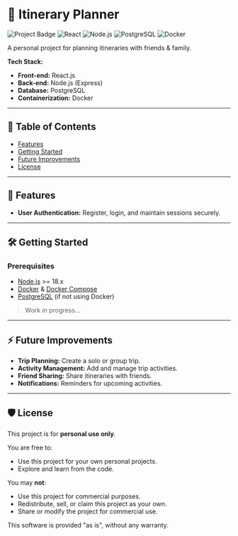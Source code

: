 # 🌟 Itinerary Planner

![Project Badge](https://img.shields.io/badge/status-active-brightgreen)
![React](https://img.shields.io/badge/front--end-React-blue?logo=react&logoColor=white)
![Node.js](https://img.shields.io/badge/back--end-Node.js-green?logo=node.js&logoColor=white)
![PostgreSQL](https://img.shields.io/badge/database-PostgreSQL-blue?logo=postgresql&logoColor=white)
![Docker](https://img.shields.io/badge/container-Docker-lightblue?logo=docker&logoColor=white)

A personal project for planning itineraries with friends & family.  

**Tech Stack:**  
- **Front-end:** React.js  
- **Back-end:** Node.js (Express)  
- **Database:** PostgreSQL  
- **Containerization:** Docker

---

## 📌 Table of Contents

- [Features](#🚀-features)  
- [Getting Started](#-🛠️-getting-started)  
- [Future Improvements](#-⚡-future-improvements)  
- [License](#-🛡️-license)

---

## 🚀 Features
- **User Authentication:** Register, login, and maintain sessions securely.

---

## 🛠️ Getting Started 

### Prerequisites
- [Node.js](https://nodejs.org/) >= 18.x  
- [Docker](https://www.docker.com/) & [Docker Compose](https://docs.docker.com/compose/)  
- [PostgreSQL](https://www.postgresql.org/) (if not using Docker)

> Work in progress...

---

## ⚡ Future Improvements
- **Trip Planning:** Create a solo or group trip.  
- **Activity Management:** Add and manage trip activities.  
- **Friend Sharing:** Share itineraries with friends.  
- **Notifications:** Reminders for upcoming activities.  

---

## 🛡️ License

This project is for **personal use only**.  

You are free to:
- Use this project for your own personal projects.
- Explore and learn from the code.

You may **not**:
- Use this project for commercial purposes.
- Redistribute, sell, or claim this project as your own.
- Share or modify the project for commercial use.

This software is provided "as is", without any warranty.
